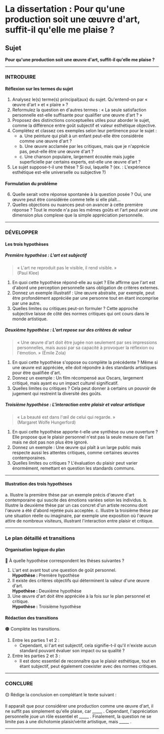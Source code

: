 # La dissertation : Pour qu'une production soit une œuvre d'art, suffit-il qu'elle me plaise ?

## Sujet
**Pour qu'une production soit une œuvre d'art, suffit-il qu'elle me plaise ?**

---

### INTRODUIRE

#### Réflexion sur les termes du sujet

1. Analysez le(s) terme(s) principal(aux) du sujet. Qu'entend-on par « œuvre d'art » et « plaire » ?
2. Reformulez la question en d'autres termes : « La seule satisfaction personnelle est-elle suffisante pour qualifier une œuvre d'art ? »
3. Proposez des distinctions conceptuelles utiles pour aborder le sujet, comme la différence entre goût subjectif et valeur esthétique objective.
4. Complétez et classez ces exemples selon leur pertinence pour le sujet : 
   - a. Une peinture qui plaît à un enfant peut-elle être considérée comme une œuvre d'art ?
   - b. Une œuvre acclamée par les critiques, mais que je n'apprécie pas, peut-elle être une œuvre d'art ?
   - c. Une chanson populaire, largement écoutée mais jugée superficielle par certains experts, est-elle une œuvre d'art ?
5. Le sujet suppose-t-il une thèse ? Si oui, laquelle ? (ex. : L'expérience esthétique est-elle universelle ou subjective ?)

#### Formulation du problème

6. Quelle serait votre réponse spontanée à la question posée ? Oui, une œuvre peut être considérée comme telle si elle plaît…
7. Quelles objections ou nuances peut-on avancer à cette première réponse ? Tout le monde n'a pas les mêmes goûts et l'art peut avoir une dimension plus complexe que la simple appréciation personnelle.

---

### DÉVELOPPER

#### Les trois hypothèses

##### Première hypothèse : L'art est subjectif

> « L'art ne reproduit pas le visible, il rend visible. »  
> (Paul Klee)

1. En quoi cette hypothèse répond-elle au sujet ? Elle affirme que l'art est d'abord une perception personnelle sans obligation de critères externes.
2. Donnez un exemple illustratif : Une œuvre abstraite, par exemple, peut être profondément appréciée par une personne tout en étant incomprise par une autre.
3. Quelles limites ou critiques peut-on formuler ? Cette approche subjective laisse de côté des normes critiques qui ont cours dans le monde artistique.

##### Deuxième hypothèse : L'art repose sur des critères de valeur

> « Une œuvre d'art doit être jugée non seulement par ses impressions personnelles, mais aussi par sa capacité à provoquer la réflexion ou l'émotion. » 
> (Émile Zola)

1. En quoi cette hypothèse s'oppose ou complète la précédente ? Même si une œuvre est appréciée, elle doit répondre à des standards artistiques pour être qualifiée d'art.
2. Donnez un exemple : Un film récompensé aux Oscars, largement critiqué, mais ayant eu un impact culturel significatif.
3. Quelles limites ou critiques ? Cela peut donner à certains un pouvoir de jugement qui restreint la diversité des goûts.

##### Troisième hypothèse : L'interaction entre plaisir et valeur artistique

> « La beauté est dans l'œil de celui qui regarde. »  
> (Margaret Wolfe Hungerford)

1. En quoi cette hypothèse apporte-t-elle une synthèse ou une ouverture ? Elle propose que le plaisir personnel n'est pas la seule mesure de l'art mais ne doit pas non plus être ignoré.
2. Donnez un exemple : Une œuvre qui plaît à un large public mais respecte aussi les attentes critiques, comme certaines œuvres contemporaines.
3. Quelles limites ou critiques ? L'évaluation du plaisir peut varier énormément, remettant en question les standards communs.

---

#### Illustration des trois hypothèses

a. Illustre la première thèse par un exemple précis d'œuvre d'art contemporaine qui suscite des émotions variées selon les individus.
b. Illustre la deuxième thèse par un cas concret d'un artiste reconnu dont l'œuvre a été d'abord rejetée puis acceptée.
c. Illustre la troisième thèse par une situation réelle ou imaginaire, par exemple une exposition où l'œuvre attire de nombreux visiteurs, illustrant l'interaction entre plaisir et critique.

---

### Le plan détaillé et transitions

#### Organisation logique du plan

🔴 À quelle hypothèse correspondent les thèses suivantes ?

1. L'art est avant tout une question de goût personnel.  
   **Hypothèse :** Première hypothèse
2. Il existe des critères objectifs qui déterminent la valeur d'une œuvre d'art.  
   **Hypothèse :** Deuxième hypothèse
3. Une œuvre d'art doit être appréciée à la fois sur le plan personnel et critique.  
   **Hypothèse :** Troisième hypothèse

#### Rédaction des transitions

🟠 Complète les transitions.

1. Entre les parties 1 et 2 :  
   - Cependant, si l'art est subjectif, cela signifie-t-il qu'il n'existe aucun standard pouvant évaluer son impact ou sa qualité ?
2. Entre les parties 2 et 3 :  
   - Il est donc essentiel de reconnaître que le plaisir esthétique, tout en étant subjectif, peut également coexister avec des normes critiques.

---

### CONCLURE

🟡 Rédige la conclusion en complétant le texte suivant :

Il apparaît que pour considérer une production comme une œuvre d'art, il ne suffit pas simplement qu'elle plaise, car _____ . Cependant, l'appréciation personnelle joue un rôle essentiel et _____ . Finalement, la question ne se limite pas à une dichotomie plaisir/vérité artistique, mais _____ .

---